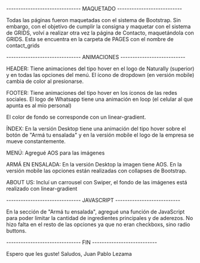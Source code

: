 ------------------------------- MAQUETADO ---------------------------

Todas las páginas fueron maquetadas con el sistema de Bootstrap. Sin embargo, con el objetivo de cumplir la consigna y maquetar con el sistema de GRIDS, volví a realizar otra vez la página de Contacto, maquetándola con GRIDS. Esta se encuentra en la carpeta de PAGES con el nombre de contact_grids

------------------------------- ANIMACIONES ---------------------------

HEADER: Tiene animaciones del tipo hover en el logo de Naturally (superior) y en todas las opciones del menú.
El ícono de dropdown (en versión mobile) cambia de color al presionarse.

FOOTER: Tiene animaciones del tipo hover en los íconos de las redes sociales. El logo de Whatsapp tiene una animación en loop (el celular al que apunta es al mío personal)

El color de fondo se corresponde con un linear-gradient.

ÍNDEX: En la versión Desktop tiene una animación del tipo hover sobre el botón de "Armá tu ensalada" y en la versión mobile el logo de la empresa se mueve constantemente.

MENÚ: Agregué AOS para las imágenes

ARMÁ EN ENSALADA: En la versión Desktop la imagen tiene AOS. En la versión mobile las opciones están realizadas con collapses de Bootstrap.

ABOUT US: Incluí un carrousel con Swiper, el fondo de las imágenes está realizado con linear-gradient

------------------------------- JAVASCRIPT  ---------------------------

En la sección de "Armá tu ensalada", agregué una función de JavaScript para poder limitar la cantidad de ingredientes principales y de aderezos. No hizo falta en el resto de las opciones ya que no eran checkboxs, sino radio buttons.

------------------------------- FIN  ---------------------------

Espero que les guste!
Saludos, Juan Pablo Lezama
